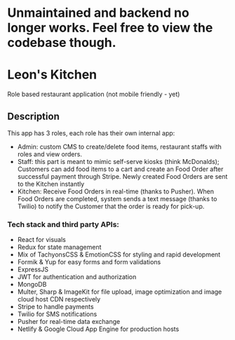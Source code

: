 # Unmaintained and backend no longer works. Feel free to view the codebase though.

# Leon's Kitchen
Role based restaurant application (not mobile friendly - yet)

## Description
This app has 3 roles, each role has their own internal app:
  - Admin: custom CMS to create/delete food items, restaurant staffs with roles and view orders.
  - Staff: this part is meant to mimic self-serve kiosks (think McDonalds); Customers can add food items to a cart and create an Food Order after successful payment through Stripe. Newly created Food Orders are sent to the Kitchen instantly
  - Kitchen: Receive Food Orders in real-time (thanks to Pusher). When Food Orders are completed, system sends a text message (thanks to Twilio) to notify the Customer that the order is ready for pick-up.
 
### Tech stack and third party APIs:
- React for visuals
- Redux for state management
- Mix of TachyonsCSS & EmotionCSS for styling and rapid development
- Formik & Yup for easy forms and form validations
- ExpressJS
- JWT for authentication and authorization
- MongoDB
- Multer, Sharp & ImageKit for file upload, image optimization and image cloud host CDN respectively
- Stripe to handle payments
- Twilio for SMS notifications
- Pusher for real-time data exchange
- Netlify & Google Cloud App Engine for production hosts
